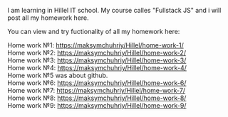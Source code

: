 I am learning in Hillel IT school. My course calles "Fullstack JS" and i will post all my homework here. 

You can view and try fuctionality of all my homework here:  

Home work №1: [https://maksymchuhriy/Hillel/home-work-1/](https://maksymchuhriy.github.io/Hillel/home-work-1/)  
Home work №2: [https://maksymchuhriy/Hillel/home-work-2/](https://maksymchuhriy.github.io/Hillel/home-work-2/)  
Home work №3: [https://maksymchuhriy/Hillel/home-work-3/](https://maksymchuhriy.github.io/Hillel/home-work-3/)  
Home work №4: [https://maksymchuhriy/Hillel/home-work-4/](https://maksymchuhriy.github.io/Hillel/home-work-4/)  
Home work №5 was about github.  
Home work №6: [https://maksymchuhriy/Hillel/home-work-6/](https://maksymchuhriy.github.io/Hillel/home-work-6/)  
Home work №7: [https://maksymchuhriy/Hillel/home-work-7/](https://maksymchuhriy.github.io/Hillel/home-work-7/)  
Home work №8: [https://maksymchuhriy/Hillel/home-work-8/](https://maksymchuhriy.github.io/Hillel/home-work-8/)  
Home work №9: [https://maksymchuhriy/Hillel/home-work-9/](https://maksymchuhriy.github.io/Hillel/home-work-9/)  
